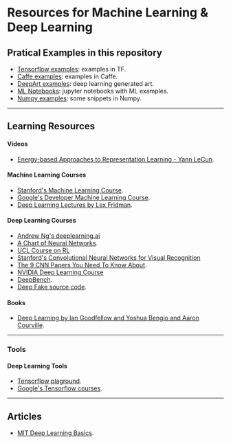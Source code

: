 # Resources for Machine Learning & Deep Learning


## Pratical Examples in this repository

* [Tensorflow examples](https://github.com/bt3gl/Resources-Machine_Learning/tree/master/TensorFlow): examples in TF.
* [Caffe examples](https://github.com/bt3gl/Resources-Machine_Learning/tree/master/Caffe): examples in Caffe.
* [DeepArt examples](https://github.com/bt3gl/Resources-Machine_Learning/tree/master/Numpy): deep learning generated art.
* [ML Notebooks](https://github.com/bt3gl/Resources-Machine_Learning/tree/master/Notebooks): jupyter notebooks with ML examples.
* [Numpy examples](https://github.com/bt3gl/Resources-Machine_Learning/tree/master/Numpy): some snippets in Numpy.

---------

## Learning Resources

#### Videos

* [Energy-based Approaches to Representation Learning - Yann LeCun](https://www.youtube.com/watch?v=m17B-cXcZFI&amp=&t=524s).



#### Machine Learning Courses

* [Stanford's Machine Learning Course](http://cs229.stanford.edu/).
* [Google's Developer Machine Learning Course](https://developers.google.com/machine-learning).
* [Deep Learning Lectures by Lex Fridman](https://www.youtube.com/watch?v=O5xeyoRL95U&list=PLrAXtmErZgOeiKm4sgNOknGvNjby9efdf).



#### Deep Learning Courses

* [Andrew Ng's deeplearning.ai](https://www.deeplearning.ai/deep-learning-specialization/)
* [A Chart of Neural Networks](http://www.asimovinstitute.org/neural-network-zoo/).
* [UCL Course on RL](http://www0.cs.ucl.ac.uk/staff/d.silver/web/Teaching.html)
* [Stanford's Convolutional Neural Networks for Visual Recognition](http://cs231n.stanford.edu/)
* [The 9 CNN Papers You Need To Know About](https://adeshpande3.github.io/adeshpande3.github.io/The-9-Deep-Learning-Papers-You-Need-To-Know-About.html).
* [NVIDIA Deep Learning Course](https://www.youtube.com/playlist?list=PL5B692fm6--tI-ijknnVZWbXU2H4JpSYe)
* [DeepBench](https://github.com/baidu-research/DeepBench).
* [Deep Fake source code](https://github.com/deepfakes/faceswap/).


#### Books
* [Deep Learning by Ian Goodfellow and Yoshua Bengio and Aaron Courville](http://www.deeplearningbook.org/).

----

### Tools

#### Deep Learning Tools

* [Tensorflow plaground](http://playground.tensorflow.org).
* [Google's Tensorflow courses](https://www.tensorflow.org/).

----

## Articles

* [MIT Deep Learning Basics](https://medium.com/tensorflow/mit-deep-learning-basics-introduction-and-overview-with-tensorflow-355bcd26baf0).


